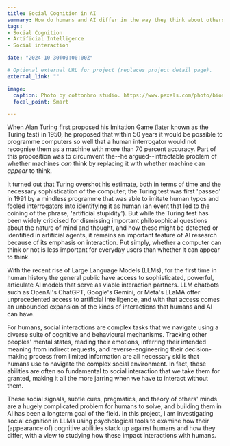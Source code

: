 ```yaml
---
title: Social Cognition in AI
summary: How do humans and AI differ in the way they think about others? 
tags:
- Social Cognition
- Artificial Intelligence
- Social interaction

date: "2024-10-30T00:00:00Z"

# Optional external URL for project (replaces project detail page).
external_link: ""

image:
  caption: Photo by cottonbro studio. https://www.pexels.com/photo/bionic-hand-and-human-hand-finger-pointing-6153354/
  focal_point: Smart

---
```


When Alan Turing first proposed his Imitation Game (later known as the Turing test) in 1950, he proposed that within 50 years it would be possible to programme computers so well that a human interrogator would not recognise them as a machine with more than 70 percent accuracy. Part of this proposition was to circumvent the--he argued--intractable problem of whether machines _can_ think by replacing it with whether machine can _appear_ to think. 

It turned out that Turing overshot his estimate, both in terms of time and the necessary sophistication of the computer; the Turing test was first 'passed' in 1991 by a mindless programme that was able to imitate human typos and fooled interrogators into identifying it as human (an event that led to the coining of the phrase, 'artificial stupidity'). But while the Turing test has been widely criticised for dismissing important philosophical questions about the nature of mind and thought, and how these might be detected or identified in artificial agents, it remains an important feature of AI research because of its emphasis on interaction. Put simply, whether a computer can think or not is less important for everyday users than whether it can appear to think.

With the recent rise of Large Language Models (LLMs), for the first time in human history the general public have access to sophisticated, powerful, articulate AI models that serve as viable interaction partners. LLM chatbots such as OpenAI's ChatGPT, Google's Gemini, or Meta's LLaMA offer unprecedented access to artificial intelligence, and with that access comes an unbounded expansion of the kinds of interactions that humans and AI can have. 

For humans, social interactions are complex tasks that we navigate using a diverse suite of cognitive and behavioural mechanisms. Tracking other peoples' mental states, reading their emotions, inferring their intended meaning from indirect requests, and reverse-engineering their decision-making process from limited information are all necessary skills that humans use to navigate the complex social environment. In fact, these abilities are often so fundamental to social interaction that we take them for granted, making it all the more jarring when we have to interact without them.

These social signals, subtle cues, pragmatics, and theory of others' minds are a hugely complicated problem for humans to solve, and building them in AI has been a longterm goal of the field. In this project, I am investigating social cognition in LLMs using psychological tools to examine how their (appearance of) cognitive abilities stack up against humans and how they differ, with a view to studying how these impact interactions with humans. 
